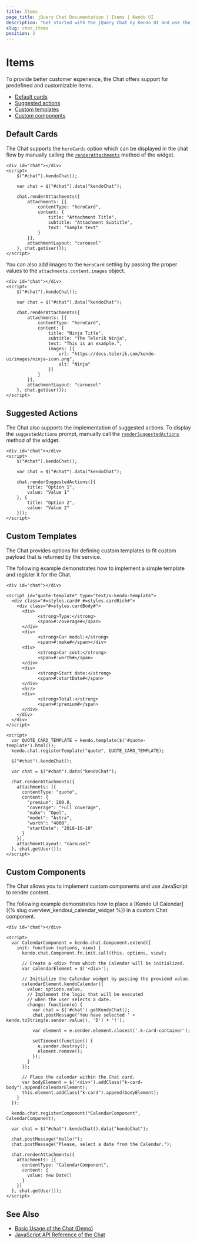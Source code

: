 ```yaml
---
title: Items
page_title: jQuery Chat Documentation | Items | Kendo UI
description: "Get started with the jQuery Chat by Kendo UI and use the predefined Chat items and configure custom ones."
slug: chat_items
position: 2
---
```


# Items

To provide better customer experience, the Chat offers support for predefined and customizable items.

* [Default cards](#default-cards)
* [Suggested actions](#suggested-actions)
* [Custom templates](#custom-templates)
* [Custom components](#custom-components)

## Default Cards

The Chat supports the `heroCards` option which can be displayed in the chat flow by manually calling the [`renderAttachments`](/api/javascript/ui/chat/methods/renderattachments) method of the widget.

```dojo
<div id="chat"></div>
<script>
	$("#chat").kendoChat();

	var chat = $("#chat").data("kendoChat");

	chat.renderAttachments({
		attachments: [{
			contentType: "heroCard",
			content: {
				title: "Attachment Title",
				subtitle: "Attachment Subtitle",
				text: "Sample text"
			}
		}],
		attachmentLayout: "carousel"
	}, chat.getUser());
</script>
```

You can also add images to the `heroCard` setting by passing the proper values to the `attachments.content.images` object.

```dojo
<div id="chat"></div>
<script>
	$("#chat").kendoChat();

	var chat = $("#chat").data("kendoChat");

	chat.renderAttachments({
		attachments: [{
			contentType: "heroCard",
			content: {
				title: "Ninja Title",
				subtitle: "The Telerik Ninja",
				text: "This is an example.",
				images: [{
					url: "https://docs.telerik.com/kendo-ui/images/ninja-icon.png",
					alt: "Ninja"
				}]
			}
		}],
		attachmentLayout: "carousel"
	}, chat.getUser());
</script>
```

## Suggested Actions

The Chat also supports the implementation of suggested actions. To display the `suggestedActions` prompt, manually call the [`renderSuggestedActions`](/api/javascript/ui/chat/methods/rendersuggestedactions) method of the widget.

```dojo
<div id="chat"></div>
<script>
	$("#chat").kendoChat();

	var chat = $("#chat").data("kendoChat");

	chat.renderSuggestedActions([{
		title: "Option 1",
		value: "Value 1"
	}, {
		title: "Option 2",
		value: "Value 2"
	}]);
</script>
```

## Custom Templates

The Chat provides options for defining custom templates to fit custom payload that is returned by the service.

The following example demonstrates how to implement a simple template and register it for the Chat.

```dojo
<div id="chat"></div>

<script id="quote-template" type="text/x-kendo-template">
  <div class="#=styles.card# #=styles.cardRich#">
	<div class="#=styles.cardBody#">
	  <div>
			<strong>Type:</strong>
			<span>#:coverage#</span>
	  </div>
	  <div>
			<strong>Car model:</strong>
			<span>#:make#</span></div>
	  <div>
			<strong>Car cost:</strong>
			<span>#:worth#</span>
	  </div>
	  <div>
			<strong>Start date:</strong>
			<span>#:startDate#</span>
	  </div>
	  <hr/>
	  <div>
			<strong>Total:</strong>
			<span>#:premium#</span>
	  </div>
	</div>
  </div>
</script>

<script>
  var QUOTE_CARD_TEMPLATE = kendo.template($('#quote-template').html());
  kendo.chat.registerTemplate("quote", QUOTE_CARD_TEMPLATE);

  $("#chat").kendoChat();

  var chat = $("#chat").data("kendoChat");

  chat.renderAttachments({
	attachments: [{
	  contentType: "quote",
	  content: {
		"premium": 200.0,
		"coverage": "Full coverage",
		"make": "Opel",
		"model": "Astra",
		"worth": "4000",
		"startDate": "2018-10-10"
	  }
	}],
	attachmentLayout: "carousel"
  }, chat.getUser());
</script>
```

## Custom Components

The Chat allows you to implement custom components and use JavaScript to render content.

The following example demonstrates how to place a [Kendo UI Calendar]({% slug overview_kendoui_calendar_widget %}) in a custom Chat component.

```dojo
<div id="chat"></div>

<script>
  var CalendarComponent = kendo.chat.Component.extend({
	init: function (options, view) {
	  kendo.chat.Component.fn.init.call(this, options, view);

	  // Create a <div> from which the Calendar will be initialized.
	  var calendarElement = $('<div>');

	  // Initialize the Calendar widget by passing the provided value.
	  calendarElement.kendoCalendar({
		value: options.value,
		// Implement the logic that will be executed
		// when the user selects a date.
		change: function(e) {
		  var chat = $('#chat').getKendoChat();
		  chat.postMessage('You have selected ' + kendo.toString(e.sender.value(), 'D') + '!');

		  var element = e.sender.element.closest('.k-card-container');

		  setTimeout(function() {
			e.sender.destroy();
			element.remove();
		  });
		}
	  });

	  // Place the calendar within the Chat card.
	  var bodyElement = $('<div>').addClass("k-card-body").append(calendarElement);
	  this.element.addClass("k-card").append(bodyElement);
	}
  });

  kendo.chat.registerComponent("CalendarComponent", CalendarComponent);

  var chat = $("#chat").kendoChat().data("kendoChat");

  chat.postMessage("Hello!");
  chat.postMessage("Please, select a date from the Calendar.");

  chat.renderAttachments({
	attachments: [{
	  contentType: "CalendarComponent",
	  content: {
		value: new Date()
	  }
	}]
  }, chat.getUser());
</script>
```

## See Also

* [Basic Usage of the Chat (Demo)](http://demos.telerik.com/kendo-ui/chat/index)
* [JavaScript API Reference of the Chat](/api/javascript/ui/chat)
